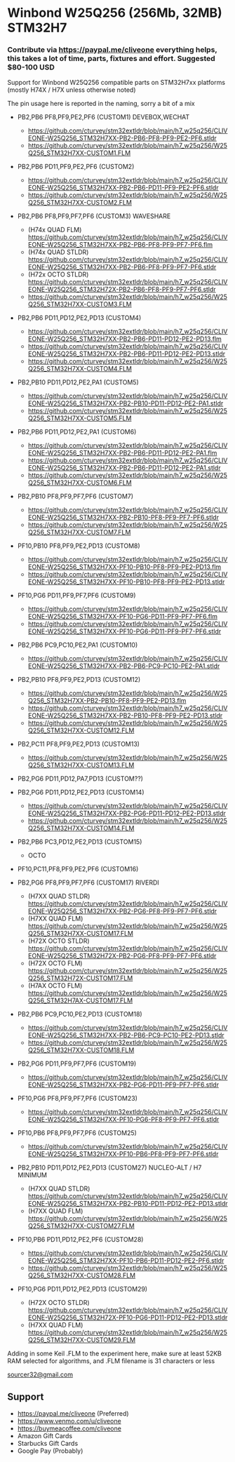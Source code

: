 # Winbond W25Q256 (256Mb, 32MB) STM32H7
### Contribute via   https://paypal.me/cliveone  everything helps, this takes a lot of time, parts, fixtures and effort. Suggested $80-100 USD

Support for Winbond W25Q256 compatible parts on STM32H7xx platforms (mostly H74X / H7X unless otherwise noted)

The pin usage here is reported in the naming, sorry a bit of a mix
  *  PB2,PB6 PF8,PF9,PE2,PF6 (CUSTOM1) DEVEBOX,WECHAT
     *  https://github.com/cturvey/stm32extldr/blob/main/h7_w25q256/CLIVEONE-W25Q256_STM32H7XX-PB2-PB6-PF8-PF9-PE2-PF6.stldr
     *  https://github.com/cturvey/stm32extldr/blob/main/h7_w25q256/W25Q256_STM32H7XX-CUSTOM1.FLM

  *  PB2,PB6 PD11,PF9,PE2,PF6 (CUSTOM2)
     *  https://github.com/cturvey/stm32extldr/blob/main/h7_w25q256/CLIVEONE-W25Q256_STM32H7XX-PB2-PB6-PD11-PF9-PE2-PF6.stldr
     *  https://github.com/cturvey/stm32extldr/blob/main/h7_w25q256/W25Q256_STM32H7XX-CUSTOM2.FLM

  *  PB2,PB6 PF8,PF9,PF7,PF6 (CUSTOM3) WAVESHARE
     *  (H74x QUAD FLM) https://github.com/cturvey/stm32extldr/blob/main/h7_w25q256/CLIVEONE-W25Q256_STM32H7XX-PB2-PB6-PF8-PF9-PF7-PF6.flm
     *  (H74x QUAD STLDR) https://github.com/cturvey/stm32extldr/blob/main/h7_w25q256/CLIVEONE-W25Q256_STM32H7XX-PB2-PB6-PF8-PF9-PF7-PF6.stldr
     *  (H72x OCTO STLDR) https://github.com/cturvey/stm32extldr/blob/main/h7_w25q256/CLIVEONE-W25Q256_STM32H72X-PB2-PB6-PF8-PF9-PF7-PF6.stldr
     *  https://github.com/cturvey/stm32extldr/blob/main/h7_w25q256/W25Q256_STM32H7XX-CUSTOM3.FLM

  *  PB2,PB6 PD11,PD12,PE2,PD13 (CUSTOM4)
     *  https://github.com/cturvey/stm32extldr/blob/main/h7_w25q256/CLIVEONE-W25Q256_STM32H7XX-PB2-PB6-PD11-PD12-PE2-PD13.flm
     *  https://github.com/cturvey/stm32extldr/blob/main/h7_w25q256/CLIVEONE-W25Q256_STM32H7XX-PB2-PB6-PD11-PD12-PE2-PD13.stldr
     *  https://github.com/cturvey/stm32extldr/blob/main/h7_w25q256/W25Q256_STM32H7XX-CUSTOM4.FLM

  *  PB2,PB10 PD11,PD12,PE2,PA1 (CUSTOM5)
     *  https://github.com/cturvey/stm32extldr/blob/main/h7_w25q256/CLIVEONE-W25Q256_STM32H7XX-PB2-PB10-PD11-PD12-PE2-PA1.stldr
     *  https://github.com/cturvey/stm32extldr/blob/main/h7_w25q256/W25Q256_STM32H7XX-CUSTOM5.FLM

  *  PB2,PB6 PD11,PD12,PE2,PA1 (CUSTOM6)
     *  https://github.com/cturvey/stm32extldr/blob/main/h7_w25q256/CLIVEONE-W25Q256_STM32H7XX-PB2-PB6-PD11-PD12-PE2-PA1.flm
     *  https://github.com/cturvey/stm32extldr/blob/main/h7_w25q256/CLIVEONE-W25Q256_STM32H7XX-PB2-PB6-PD11-PD12-PE2-PA1.stldr
     *  https://github.com/cturvey/stm32extldr/blob/main/h7_w25q256/W25Q256_STM32H7XX-CUSTOM6.FLM

  *  PB2,PB10 PF8,PF9,PF7,PF6 (CUSTOM7)
     *  https://github.com/cturvey/stm32extldr/blob/main/h7_w25q256/CLIVEONE-W25Q256_STM32H7XX-PB2-PB10-PF8-PF9-PF7-PF6.stldr
     *  https://github.com/cturvey/stm32extldr/blob/main/h7_w25q256/W25Q256_STM32H7XX-CUSTOM7.FLM

  *  PF10,PB10 PF8,PF9,PE2,PD13 (CUSTOM8)
     *  https://github.com/cturvey/stm32extldr/blob/main/h7_w25q256/CLIVEONE-W25Q256_STM32H7XX-PF10-PB10-PF8-PF9-PE2-PD13.flm
     *  https://github.com/cturvey/stm32extldr/blob/main/h7_w25q256/CLIVEONE-W25Q256_STM32H7XX-PF10-PB10-PF8-PF9-PE2-PD13.stldr

  *  PF10,PG6 PD11,PF9,PF7,PF6 (CUSTOM9)
     *  https://github.com/cturvey/stm32extldr/blob/main/h7_w25q256/CLIVEONE-W25Q256_STM32H7XX-PF10-PG6-PD11-PF9-PF7-PF6.flm
     *  https://github.com/cturvey/stm32extldr/blob/main/h7_w25q256/CLIVEONE-W25Q256_STM32H7XX-PF10-PG6-PD11-PF9-PF7-PF6.stldr

  *  PB2,PB6 PC9,PC10,PE2,PA1 (CUSTOM10)
     *  https://github.com/cturvey/stm32extldr/blob/main/h7_w25q256/CLIVEONE-W25Q256_STM32H7XX-PB2-PB6-PC9-PC10-PE2-PA1.stldr

  *  PB2,PB10 PF8,PF9,PE2,PD13 (CUSTOM12)
     *  https://github.com/cturvey/stm32extldr/blob/main/h7_w25q256/W25Q256_STM32H7XX-PB2-PB10-PF8-PF9-PE2-PD13.flm
     *  https://github.com/cturvey/stm32extldr/blob/main/h7_w25q256/CLIVEONE-W25Q256_STM32H7XX-PB2-PB10-PF8-PF9-PE2-PD13.stldr
     *  https://github.com/cturvey/stm32extldr/blob/main/h7_w25q256/W25Q256_STM32H7XX-CUSTOM12.FLM

  *  PB2,PC11 PF8,PF9,PE2,PD13 (CUSTOM13)
     *  https://github.com/cturvey/stm32extldr/blob/main/h7_w25q256/W25Q256_STM32H7XX-CUSTOM13.FLM

  *  PB2,PG6 PD11,PD12,PA7,PD13 (CUSTOM??)

  *  PB2,PG6 PD11,PD12,PE2,PD13 (CUSTOM14)
     *  https://github.com/cturvey/stm32extldr/blob/main/h7_w25q256/CLIVEONE-W25Q256_STM32H7XX-PB2-PG6-PD11-PD12-PE2-PD13.stldr
     *  https://github.com/cturvey/stm32extldr/blob/main/h7_w25q256/W25Q256_STM32H7XX-CUSTOM14.FLM

  *  PB2,PB6 PC3,PD12,PE2,PD13 (CUSTOM15)
     *  OCTO

  *  PF10,PC11,PF8,PF9,PE2,PF6 (CUSTOM16)

  *  PB2,PG6 PF8,PF9,PF7,PF6 (CUSTOM17) RIVERDI
     *  (H7XX QUAD STLDR) https://github.com/cturvey/stm32extldr/blob/main/h7_w25q256/CLIVEONE-W25Q256_STM32H7XX-PB2-PG6-PF8-PF9-PF7-PF6.stldr
     *  (H7XX QUAD FLM) https://github.com/cturvey/stm32extldr/blob/main/h7_w25q256/W25Q256_STM32H7XX-CUSTOM17.FLM
     *  (H72X OCTO STLDR) https://github.com/cturvey/stm32extldr/blob/main/h7_w25q256/CLIVEONE-W25Q256_STM32H72X-PB2-PG6-PF8-PF9-PF7-PF6.stldr
     *  (H72X OCTO FLM) https://github.com/cturvey/stm32extldr/blob/main/h7_w25q256/W25Q256_STM32H72X-CUSTOM17.FLM
     *  (H7AX OCTO FLM) https://github.com/cturvey/stm32extldr/blob/main/h7_w25q256/W25Q256_STM32H7AX-CUSTOM17.FLM

  *  PB2,PB6 PC9,PC10,PE2,PD13 (CUSTOM18)
     *  https://github.com/cturvey/stm32extldr/blob/main/h7_w25q256/CLIVEONE-W25Q256_STM32H7XX-PB2-PB6-PC9-PC10-PE2-PD13.stldr
     *  https://github.com/cturvey/stm32extldr/blob/main/h7_w25q256/W25Q256_STM32H7XX-CUSTOM18.FLM

  *  PB2,PG6 PD11,PF9,PF7,PF6 (CUSTOM19)
     *  https://github.com/cturvey/stm32extldr/blob/main/h7_w25q256/CLIVEONE-W25Q256_STM32H7XX-PB2-PG6-PD11-PF9-PF7-PF6.stldr

  *  PF10,PG6 PF8,PF9,PF7,PF6 (CUSTOM23)
     *  https://github.com/cturvey/stm32extldr/blob/main/h7_w25q256/CLIVEONE-W25Q256_STM32H7XX-PF10-PG6-PF8-PF9-PF7-PF6.stldr

  *  PF10,PB6 PF8,PF9,PF7,PF6 (CUSTOM25)
     *  https://github.com/cturvey/stm32extldr/blob/main/h7_w25q256/CLIVEONE-W25Q256_STM32H7XX-PF10-PB6-PF8-PF9-PF7-PF6.stldr

  *  PB2,PB10 PD11,PD12,PE2,PD13 (CUSTOM27) NUCLEO-ALT / H7 MINIMUM
     *  (H7XX QUAD STLDR) https://github.com/cturvey/stm32extldr/blob/main/h7_w25q256/CLIVEONE-W25Q256_STM32H7XX-PB2-PB10-PD11-PD12-PE2-PD13.stldr
     *  (H7XX QUAD FLM) https://github.com/cturvey/stm32extldr/blob/main/h7_w25q256/W25Q256_STM32H7XX-CUSTOM27.FLM

  *  PF10,PB6 PD11,PD12,PE2,PF6 (CUSTOM28)
     *  https://github.com/cturvey/stm32extldr/blob/main/h7_w25q256/CLIVEONE-W25Q256_STM32H7XX-PF10-PB6-PD11-PD12-PE2-PF6.stldr
     *  https://github.com/cturvey/stm32extldr/blob/main/h7_w25q256/W25Q256_STM32H7XX-CUSTOM28.FLM

  *  PF10,PG6 PD11,PD12,PE2,PD13 (CUSTOM29)
     * (H72X OCTO STLDR) https://github.com/cturvey/stm32extldr/blob/main/h7_w25q256/CLIVEONE-W25Q256_STM32H72X-PF10-PG6-PD11-PD12-PE2-PD13.stldr
     * (H7XX QUAD FLM) https://github.com/cturvey/stm32extldr/blob/main/h7_w25q256/W25Q256_STM32H7XX-CUSTOM29.FLM

Adding in some Keil .FLM to the experiment here, make sure at least 52KB RAM selected for algorithms, and .FLM filename is 31 characters or less

 sourcer32@gmail.com
 
##  Support
 
  *  https://paypal.me/cliveone (Preferred)
  *  https://www.venmo.com/u/cliveone
  *  https://buymeacoffee.com/cliveone
  *  Amazon Gift Cards
  *  Starbucks Gift Cards
  *  Google Pay (Probably) 
